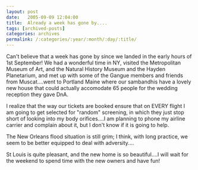 ```yaml
---
layout: post
date:	2005-09-09 12:04:00
title:  Already a week has gone by....
tags: [archived-posts]
categories: archives
permalink: /:categories/:year/:month/:day/:title/
---
```

Can't believe that a week has gone by since we landed in the early hours of 1st September! We had a wonderful time in NY, visited the Metropolitan Museum of Art, and the Natural History Museum and the Hayden Planetarium, and met up with some of the Gangue members and friends from Muscat....went to Portland Maine where our sambandhis have a lovely new house that could actually accomodate 65 people for the wedding reception they gave DnA.  

I realize that the way our tickets are booked ensure that on EVERY flight I am going to get selected for "random" screening, in which they just stop short of looking into my body orifices....I am planning to phone my airline carrier and complain about it, but I don't know if it is going to help.

The New Orleans flood situation is still grim; I think, with long practice, we seem to be better equipped to deal with adversity....

St Louis is quite pleasant, and the new home is so beautiful....I will wait for the weekend to spend time with the new owners and have fun!
